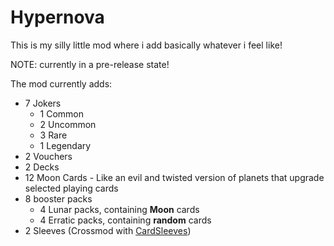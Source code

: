 # Hypernova

This is my silly little mod where i add basically whatever i feel like!

NOTE: currently in a pre-release state!

The mod currently adds:
- 7 Jokers
    - 1 Common
    - 2 Uncommon
    - 3 Rare
    - 1 Legendary
- 2 Vouchers
- 2 Decks
- 12 Moon Cards - Like an evil and twisted version of planets that upgrade selected playing cards
- 8 booster packs
    - 4 Lunar packs, containing **Moon** cards
    - 4 Erratic packs, containing **random** cards
- 2 Sleeves (Crossmod with [CardSleeves](https://github.com/larswijn/CardSleeves/releases/latest))